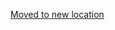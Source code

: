 [Moved to new location](https://github.com/DataTalksClub/machine-learning-zoomcamp/blob/master/README.md)